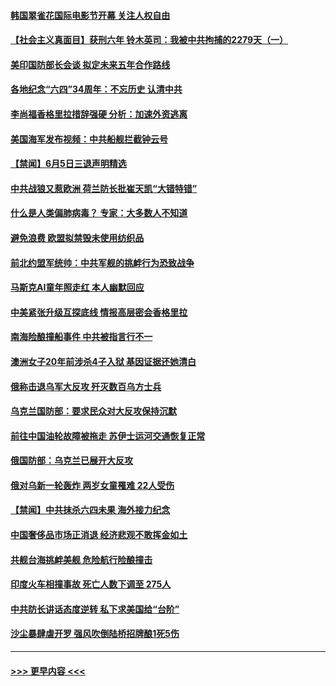 #### [韩国翠雀花国际电影节开幕 关注人权自由](../pages/prog202/a103726189.md?t=06060643) 
#### [【社会主义真面目】获刑六年 铃木英司：我被中共拘捕的2279天（一）](../pages/prog202/a103726190.md?t=06060643) 
#### [美印国防部长会谈 拟定未来五年合作路线](../pages/prog202/a103726187.md?t=06060643) 
#### [各地纪念“六四”34周年：不忘历史 认清中共](../pages/prog202/a103726191.md?t=06060643) 
#### [李尚福香格里拉措辞强硬 分析：加速外资逃离](../pages/prog202/a103726186.md?t=06060643) 
#### [美国海军发布视频：中共船舰拦截钟云号](../pages/prog202/a103726185.md?t=06060643) 
#### [【禁闻】6月5日三退声明精选](../pages/prog202/a103726162.md?t=06060643) 
#### [中共战狼又惹欧洲 荷兰防长批崔天凯“大错特错”](../pages/prog202/a103726115.md?t=06060643) 
#### [什么是人类偏肺病毒？ 专家：大多数人不知道](../pages/prog202/a103726018.md?t=06060643) 
#### [避免浪费 欧盟拟禁毁未使用纺织品](../pages/prog202/a103726024.md?t=06060643) 
#### [前北约盟军统帅：中共军舰的挑衅行为恐致战争](../pages/prog202/a103726009.md?t=06060643) 
#### [马斯克AI童年照走红 本人幽默回应](../pages/prog202/a103726015.md?t=06060643) 
#### [中美紧张升级互探底线 情报高层密会香格里拉](../pages/prog202/a103726006.md?t=06060643) 
#### [南海险酿撞船事件 中共被指言行不一](../pages/prog202/a103725948.md?t=06060643) 
#### [澳洲女子20年前涉杀4子入狱 基因证据还她清白](../pages/prog202/a103725959.md?t=06060643) 
#### [俄称击退乌军大反攻 歼灭数百乌方士兵](../pages/prog202/a103725937.md?t=06060643) 
#### [乌克兰国防部：要求民众对大反攻保持沉默](../pages/prog202/a103725917.md?t=06060643) 
#### [前往中国油轮故障被拖走 苏伊士运河交通恢复正常](../pages/prog202/a103725905.md?t=06060643) 
#### [俄国防部：乌克兰已展开大反攻](../pages/prog202/a103725882.md?t=06060643) 
#### [俄对乌新一轮轰炸 两岁女童罹难 22人受伤](../pages/prog202/a103725791.md?t=06060643) 
#### [【禁闻】中共抹杀六四未果 海外接力纪念](../pages/prog202/a103725709.md?t=06060643) 
#### [中国奢侈品市场正消退 经济悲观不敢挥金如土](../pages/prog202/a103725653.md?t=06060643) 
#### [共舰台海挑衅美舰 危险航行险酿撞击](../pages/prog202/a103725658.md?t=06060643) 
#### [印度火车相撞事故 死亡人数下调至 275人](../pages/prog202/a103725662.md?t=06060643) 
#### [中共防长讲话态度逆转 私下求美国给“台阶”](../pages/prog202/a103725614.md?t=06060643) 
#### [沙尘暴肆虐开罗 强风吹倒陆桥招牌酿1死5伤](../pages/prog202/a103725578.md?t=06060643) 

----
#### [ >>> 更早内容 <<< ](../indexes/prog202-earlier.md)
